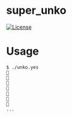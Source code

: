 super_unko
========================
[![License](https://img.shields.io/badge/license-%F0%9F%92%A9-orange.svg)]()


Usage
========================

```
$ ./unko.yes
💩
💩
💩
💩
💩
💩
💩
...
```
